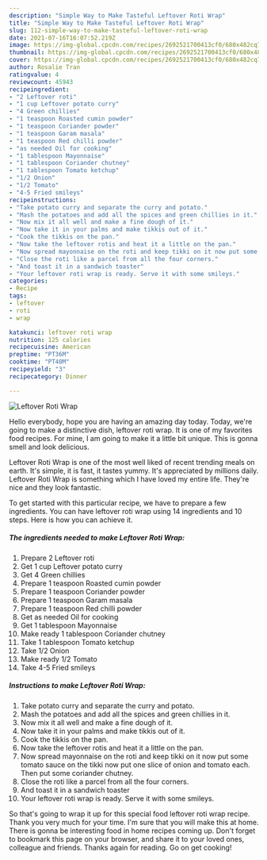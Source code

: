 ```yaml
---
description: "Simple Way to Make Tasteful Leftover Roti Wrap"
title: "Simple Way to Make Tasteful Leftover Roti Wrap"
slug: 112-simple-way-to-make-tasteful-leftover-roti-wrap
date: 2021-07-16T16:07:52.219Z
image: https://img-global.cpcdn.com/recipes/2692521700413cf0/680x482cq70/leftover-roti-wrap-recipe-main-photo.jpg
thumbnail: https://img-global.cpcdn.com/recipes/2692521700413cf0/680x482cq70/leftover-roti-wrap-recipe-main-photo.jpg
cover: https://img-global.cpcdn.com/recipes/2692521700413cf0/680x482cq70/leftover-roti-wrap-recipe-main-photo.jpg
author: Rosalie Tran
ratingvalue: 4
reviewcount: 45943
recipeingredient:
- "2 Leftover roti"
- "1 cup Leftover potato curry"
- "4 Green chillies"
- "1 teaspoon Roasted cumin powder"
- "1 teaspoon Coriander powder"
- "1 teaspoon Garam masala"
- "1 teaspoon Red chilli powder"
- "as needed Oil for cooking"
- "1 tablespoon Mayonnaise"
- "1 tablespoon Coriander chutney"
- "1 tablespoon Tomato ketchup"
- "1/2 Onion"
- "1/2 Tomato"
- "4-5 Fried smileys"
recipeinstructions:
- "Take potato curry and separate the curry and potato."
- "Mash the potatoes and add all the spices and green chillies in it."
- "Now mix it all well and make a fine dough of it."
- "Now take it in your palms and make tikkis out of it."
- "Cook the tikkis on the pan."
- "Now take the leftover rotis and heat it a little on the pan."
- "Now spread mayonnaise on the roti and keep tikki on it now put some tomato sauce on the tikki now put one slice of onion and tomato each. Then put some coriander chutney."
- "Close the roti like a parcel from all the four corners."
- "And toast it in a sandwich toaster"
- "Your leftover roti wrap is ready. Serve it with some smileys."
categories:
- Recipe
tags:
- leftover
- roti
- wrap

katakunci: leftover roti wrap 
nutrition: 125 calories
recipecuisine: American
preptime: "PT36M"
cooktime: "PT40M"
recipeyield: "3"
recipecategory: Dinner

---
```



![Leftover Roti Wrap](https://img-global.cpcdn.com/recipes/2692521700413cf0/680x482cq70/leftover-roti-wrap-recipe-main-photo.jpg)

Hello everybody, hope you are having an amazing day today. Today, we're going to make a distinctive dish, leftover roti wrap. It is one of my favorites food recipes. For mine, I am going to make it a little bit unique. This is gonna smell and look delicious.

Leftover Roti Wrap is one of the most well liked of recent trending meals on earth. It's simple, it is fast, it tastes yummy. It's appreciated by millions daily. Leftover Roti Wrap is something which I have loved my entire life. They're nice and they look fantastic.




To get started with this particular recipe, we have to prepare a few ingredients. You can have leftover roti wrap using 14 ingredients and 10 steps. Here is how you can achieve it.

<!--inarticleads1-->

##### The ingredients needed to make Leftover Roti Wrap:

1. Prepare 2 Leftover roti
1. Get 1 cup Leftover potato curry
1. Get 4 Green chillies
1. Prepare 1 teaspoon Roasted cumin powder
1. Prepare 1 teaspoon Coriander powder
1. Prepare 1 teaspoon Garam masala
1. Prepare 1 teaspoon Red chilli powder
1. Get as needed Oil for cooking
1. Get 1 tablespoon Mayonnaise
1. Make ready 1 tablespoon Coriander chutney
1. Take 1 tablespoon Tomato ketchup
1. Take 1/2 Onion
1. Make ready 1/2 Tomato
1. Take 4-5 Fried smileys




<!--inarticleads2-->

##### Instructions to make Leftover Roti Wrap:

1. Take potato curry and separate the curry and potato.
1. Mash the potatoes and add all the spices and green chillies in it.
1. Now mix it all well and make a fine dough of it.
1. Now take it in your palms and make tikkis out of it.
1. Cook the tikkis on the pan.
1. Now take the leftover rotis and heat it a little on the pan.
1. Now spread mayonnaise on the roti and keep tikki on it now put some tomato sauce on the tikki now put one slice of onion and tomato each. Then put some coriander chutney.
1. Close the roti like a parcel from all the four corners.
1. And toast it in a sandwich toaster
1. Your leftover roti wrap is ready. Serve it with some smileys.




So that's going to wrap it up for this special food leftover roti wrap recipe. Thank you very much for your time. I'm sure that you will make this at home. There is gonna be interesting food in home recipes coming up. Don't forget to bookmark this page on your browser, and share it to your loved ones, colleague and friends. Thanks again for reading. Go on get cooking!
